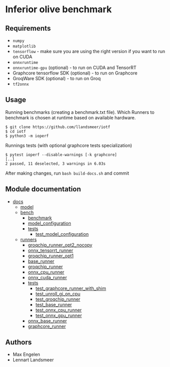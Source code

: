 # Inferior olive benchmark

## Requirements

 - `numpy`
 - `matplotlib`
 - `tensorflow` - make sure you are using the right version if you want to run on CUDA
 - `onnxruntime`
 - `onnxruntime-gpu` (optional) - to run on CUDA and TensorRT
 - Graphcore tensorflow SDK (optional) - to run on Graphcore
 - GroqWare SDK (optional) - to run on Groq
 - `tf2onnx`

## Usage

Running benchmarks (creating a benchmark.txt file).
Which Runners to benchmark is chosen at runtime based on available hardware.

```
$ git clone https://github.com/llandsmeer/iotf
$ cd iotf
$ python3 -m ioperf
```

Runnings tests (with optional graphcore tests specialization)

```
$ pytest ioperf --disable-warnings [-k graphcore]
[..]
2 passed, 11 deselected, 3 warnings in 6.03s
```

After making changes, run `bash build-docs.sh` and commit

## Module documentation

 - [docs](https://llandsmeer.github.io/iotf/index.html)
     - [model](https://llandsmeer.github.io/iotf/model/index.html)
     - [bench](https://llandsmeer.github.io/iotf/bench/index.html)
         - [benchmark](https://llandsmeer.github.io/iotf/bench/benchmark.html)
         - [model_configuration](https://llandsmeer.github.io/iotf/bench/model_configuration.html)
         - [tests](https://llandsmeer.github.io/iotf/bench/tests/index.html)
             - [test_model_configuration](https://llandsmeer.github.io/iotf/bench/tests/test_model_configuration.html)
     - [runners](https://llandsmeer.github.io/iotf/runners/index.html)
         - [groqchip_runner_opt2_nocopy](https://llandsmeer.github.io/iotf/runners/groqchip_runner_opt2_nocopy.html)
         - [onnx_tensorrt_runner](https://llandsmeer.github.io/iotf/runners/onnx_tensorrt_runner.html)
         - [groqchip_runner_opt1](https://llandsmeer.github.io/iotf/runners/groqchip_runner_opt1.html)
         - [base_runner](https://llandsmeer.github.io/iotf/runners/base_runner.html)
         - [groqchip_runner](https://llandsmeer.github.io/iotf/runners/groqchip_runner.html)
         - [onnx_cpu_runner](https://llandsmeer.github.io/iotf/runners/onnx_cpu_runner.html)
         - [onnx_cuda_runner](https://llandsmeer.github.io/iotf/runners/onnx_cuda_runner.html)
         - [tests](https://llandsmeer.github.io/iotf/runners/tests/index.html)
             - [test_graphcore_runner_with_shim](https://llandsmeer.github.io/iotf/runners/tests/test_graphcore_runner_with_shim.html)
             - [test_unroll_gj_on_cpu](https://llandsmeer.github.io/iotf/runners/tests/test_unroll_gj_on_cpu.html)
             - [test_groqchip_runner](https://llandsmeer.github.io/iotf/runners/tests/test_groqchip_runner.html)
             - [test_base_runner](https://llandsmeer.github.io/iotf/runners/tests/test_base_runner.html)
             - [test_onnx_cpu_runner](https://llandsmeer.github.io/iotf/runners/tests/test_onnx_cpu_runner.html)
             - [test_onnx_gpu_runner](https://llandsmeer.github.io/iotf/runners/tests/test_onnx_gpu_runner.html)
         - [onnx_base_runner](https://llandsmeer.github.io/iotf/runners/onnx_base_runner.html)
         - [graphcore_runner](https://llandsmeer.github.io/iotf/runners/graphcore_runner.html)

## Authors

 - Max Engelen
 - Lennart Landsmeer
